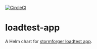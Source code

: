 [![CircleCI](https://circleci.com/gh/giantswarm/loadtest-app.svg?style=shield)](https://circleci.com/gh/giantswarm/loadtest-app)

# loadtest-app

A Helm chart for [stormforger loadtest app](https://github.com/stormforger/testapp).

